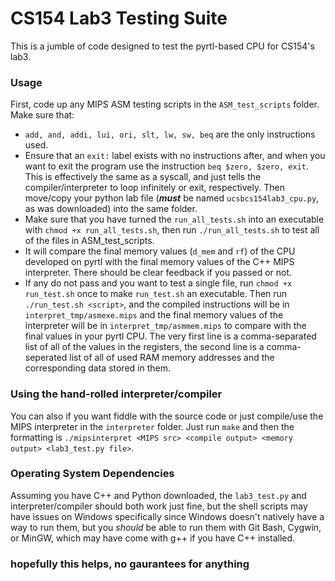 # CS154 Lab3 Testing Suite
This is a jumble of code designed to test the pyrtl-based CPU for CS154's lab3.

### Usage
First, code up any MIPS ASM testing scripts in the `ASM_test_scripts` folder. Make sure that:
- `add, and, addi, lui, ori, slt, lw, sw, beq` are the only instructions used.
- Ensure that an `exit:` label exists with no instructions after, and when you want to exit the program use the instruction `beq $zero, $zero, exit`. This is effectively the same as a syscall, and just tells the compiler/interpreter to loop infinitely or exit, respectively. Then move/copy your python lab file (___must___ be named `ucsbcs154lab3_cpu.py`, as was downloaded) into the same folder.
- Make sure that you have turned the `run_all_tests.sh` into an executable with `chmod +x run_all_tests.sh`, then run `./run_all_tests.sh` to test all of the files in ASM_test_scripts.
- It will compare the final memory values (`d_mem` and `rf`) of the CPU developed on pyrtl with the final memory values of the C++ MIPS interpreter. There should be clear feedback if you passed or not.
- If any do not pass and you want to test a single file, run `chmod +x run_test.sh` once to make `run_test.sh` an executable. Then run `./run_test.sh <script>`, and the compiled instructions will be in `interpret_tmp/asmexe.mips` and the final memory values of the interpreter will be in `interpret_tmp/asmmem.mips` to compare with the final values in your pyrtl CPU. The very first line is a comma-separated list of all of the values in the registers, the second line is a comma-seperated list of all of used RAM memory addresses and the corresponding data stored in them.

### Using the hand-rolled interpreter/compiler
You can also if you want fiddle with the source code or just compile/use the MIPS interpreter in the `interpreter` folder. Just run `make` and then the formatting is `./mipsinterpret <MIPS src> <compile output> <memory output> <lab3_test.py file>`.

### Operating System Dependencies
Assuming you have C++ and Python downloaded, the `lab3_test.py` and interpreter/compiler should both work just fine, but the shell scripts may have issues on Windows specifically since Windows doesn't natively have a way to run them, but you *should* be able to run them with Git Bash, Cygwin, or MinGW, which may have come with g++ if you have C++ installed.

### hopefully this helps, no gaurantees for anything
